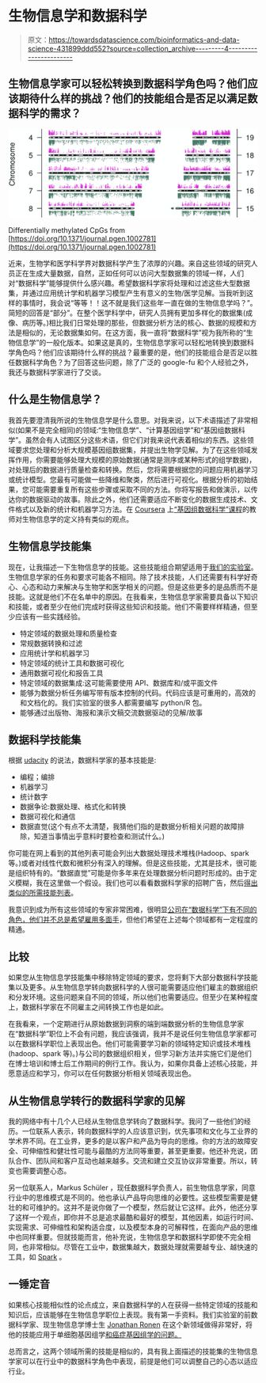 # 生物信息学和数据科学

> 原文：<https://towardsdatascience.com/bioinformatics-and-data-science-431899ddd552?source=collection_archive---------4----------------------->

## 生物信息学家可以轻松转换到数据科学角色吗？他们应该期待什么样的挑战？他们的技能组合是否足以满足数据科学的需求？

![](img/972ad7d3866d2332eafb8e97780cb155.png)

Differentially methylated CpGs from [https://doi.org/10.1371/journal.pgen.1002781](https://doi.org/10.1371/journal.pgen.1002781)

近来，生物学和医学科学界对数据科学产生了浓厚的兴趣。来自这些领域的研究人员正在生成大量数据，自然，正如任何可以访问大型数据集的领域一样，人们对“数据科学”能够提供什么感兴趣。希望数据科学家将处理和过滤这些大型数据集，并通过应用统计学和机器学习模型产生有意义的生物/医学见解。当我听到这样的事情时，我会说“等等！！这不就是我们这些年一直在做的生物信息学吗？”。简短的回答是“部分”。在整个医学科学中，研究人员拥有更加多样化的数据集(成像、病历等。)相比我们日常处理的那些，但数据分析方法的核心、数据的规模和方法是相似的，无论数据集如何。在这方面，我一直将“数据科学”视为我所称的“生物信息学”的一般化版本。如果这是真的，生物信息学家可以轻松地转换到数据科学角色吗？他们应该期待什么样的挑战？最重要的是，他们的技能组合是否足以胜任数据科学角色？为了回答这些问题，除了广泛的 google-fu 和个人经验之外，我还与数据科学家进行了交谈。

## 什么是生物信息学？

我首先要澄清我所说的生物信息学是什么意思。对我来说，以下术语描述了非常相似(如果不是完全相同)的领域:“生物信息学”、“计算基因组学”和“基因组数据科学”。虽然会有人试图区分这些术语，但它们对我来说代表着相似的东西。这些领域要求您处理和分析大规模基因组数据集，并提出生物学见解。为了在这些领域发挥作用，你需要能够处理大规模的原始数据(通常是测序或某种形式的组学数据)，对处理后的数据进行质量检查和转换。然后，您将需要根据您的问题应用机器学习或统计模型。您最有可能做一些降维和聚类，然后进行可视化。根据分析的初始结果，您可能需要重复所有这些步骤或采取不同的方法。你将写报告和做演示，以传达你的数据驱动的故事。除此之外，他们还需要适应不断变化的数据生成技术、文件格式以及新的统计和机器学习方法。在 [Coursera](https://www.coursera.org/specializations/genomic-data-science) 上[“基因组数据科学”课程](https://www.coursera.org/lecture/introduction-genomics/what-is-genomic-data-science-xS5Ox)的教师对生物信息学的定义持有类似的观点。

## 生物信息学技能集

现在，让我描述一下生物信息学的技能。这些技能组合期望适用于[我们的实验室](http://bioinformatics.mdc-berlin.de)。生物信息学家的任务和要求可能各不相同。除了技术技能，人们还需要有科学好奇心、心态和动力来解决与生物学和医学相关的问题。但是这些更多的是品质而不是技能。这就是他们不在名单中的原因。在我看来，生物信息学家需要具备以下知识和技能，或者至少在他们完成时获得这些知识和技能。他们不需要样样精通，但至少应该有一些实践经验。

*   特定领域的数据处理和质量检查
*   常规数据转换和过滤
*   应用统计学和机器学习
*   特定领域的统计工具和数据可视化
*   通用数据可视化和报告工具
*   特定领域的数据集成:这可能需要使用 API、数据库和/或平面文件
*   能够为数据分析任务编写带有版本控制的代码。代码应该是可重用的，高效的和文档化的。我们实验室的很多人都需要编写 python/R 包。
*   能够通过出版物、海报和演示文稿交流数据驱动的见解/故事

## **数据**科学**技能集**

根据 [udacity](https://blog.udacity.com/2014/11/data-science-job-skills.html) 的说法，数据科学家的基本技能是:

*   编程；编排
*   机器学习
*   统计数字
*   数据争论:数据处理、格式化和转换
*   数据可视化和通信
*   数据直觉(这个有点不太清楚，我猜他们指的是数据分析相关问题的故障排除，知道当事情出乎意料时要检查和测试什么。)

你可能在网上看到的其他列表可能会列出大数据处理技术堆栈(Hadoop、spark 等。)或者对线性代数和微积分有深入的理解。但是这些技能，尤其是技术，很可能是组织特有的。“数据直觉”可能是你多年来在处理数据分析问题时形成的。由于定义模糊，我在这里做一个假设。我们也可以看看数据科学家的招聘广告，然后[得出类似的所需技能列表](/the-most-in-demand-skills-for-data-scientists-4a4a8db896db)。

我意识到成为所有这些领域的专家非常困难，很明显[公司在“数据科学”下有不同的角色，他们并不总是希望雇用多面手](https://link.medium.com/Nh50poQsHR)，但他们希望在上述每个领域都有一定程度的精通。

## 比较

如果您从生物信息学技能集中移除特定领域的要求，您将剩下大部分数据科学技能集以及更多。从生物信息学转向数据科学的人很可能需要适应他们雇主的数据组织和分发环境。这些问题来自不同的领域，所以他们也需要适应。但至少在某种程度上，数据科学家在不同雇主之间转换工作也是如此。

在我看来，一个定期进行从原始数据到洞察的端到端数据分析的生物信息学家在“数据科学”职位上不会有问题，我应该强调，我并不是说任何生物信息学家都可以在数据科学职位上表现出色。他们可能需要学习新的领域特定知识或技术堆栈(hadoop、spark 等)。)与公司的数据组织相关，但学习新方法并实施它们是他们在博士培训和博士后工作期间的例行工作。我认为，如果你具备上述核心技能，并愿意适应和学习，你可以在任何数据分析相关领域表现出色。

## 从生物信息学转行的数据科学家的见解

我的网络中有十几个人已经从生物信息学转向了数据科学。我问了一些他们的经历。一位联系人表示，转向数据科学的人应该意识到，优先事项和文化与工业界的学术界不同。在工业界，更多的是以客户和产品为导向的思维。你的方法的故障安全、可伸缩性和健壮性可能与最酷的方法同等重要，甚至更重要。他还补充说，团队合作、团队间和客户互动也越来越多。交流和建立交互协议非常重要。所以，转变也需要调整心态。

另一位联系人，Markus Schüler ，现任数据科学负责人，前生物信息学家，同意行业中的思维模式是不同的。他也承认产品导向思维的必要性。这些模型需要是健壮的和可维护的。这并不是说你做了一个模型，然后就让它这样。此外，他还分享了这样一个观点，即你并不总是追求最酷和最好的模型，其他因素，如运行时间、实现需求、可伸缩性和架构适合度，以及模型本身的可解释性，在面向产品的思维中也同样重要。但就技能而言，他补充说，生物信息学和数据科学即使不完全相同，也非常相似。尽管在工业中，数据集越大，数据处理就需要越专业、越快速的工具，如 [Spark](https://spark.apache.org/) 。

## 一锤定音

如果核心技能相似性的论点成立，来自数据科学的人在获得一些特定领域的技能和知识后，应该能够在生物信息学职位上表现。我有第一手资料。我们实验室的前数据科学家、现生物信息学博士生 [Jonathan Ronen](https://www.linkedin.com/in/jonathan-ronen-6372a148) 在这个新领域做得非常好，将他的技能应用于单细胞基因组学[和癌症基因组学](https://f1000research.com/articles/7-8/v2)[的问题。](https://www.biorxiv.org/content/early/2018/11/12/464743)

总而言之，这两个领域所需的技能是相似的，具有我上面描述的技能集的生物信息学家可以在行业中的数据科学角色中表现，前提是他们可以调整自己的心态以适应行业。